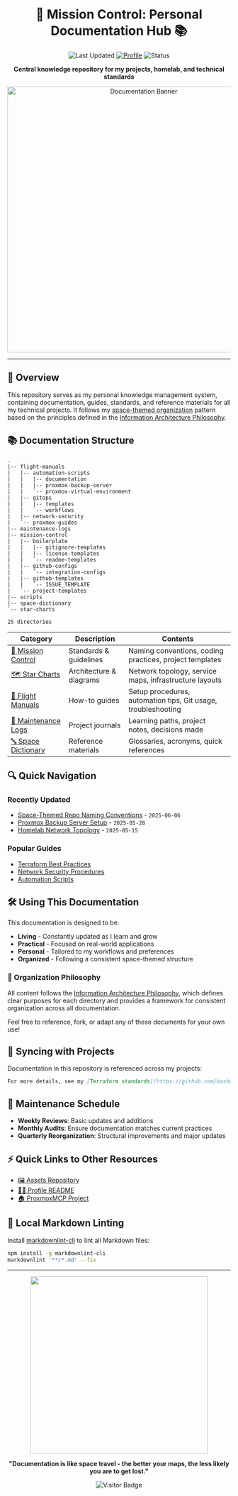 <div align="center">
  
# 🚀 Mission Control: Personal Documentation Hub 📚

![Last Updated](https://img.shields.io/badge/Last%20Updated-2025-06-06-success)
[![Profile](https://img.shields.io/badge/GitHub-basher83-181717?style=flat&logo=github)](https://github.com/basher83)
![Status](https://img.shields.io/badge/Status-Active-brightgreen)

**Central knowledge repository for my projects, homelab, and technical standards**

<img src="https://raw.githubusercontent.com/basher83/assets/main/banners/docs-banner.png" width="600" alt="Documentation Banner">

</div>

---

## 🔭 Overview

This repository serves as my personal knowledge management system, containing documentation, guides, standards, and reference materials for all my technical projects. It follows my [space-themed organization](./mission-control/repo-naming-conventions.md) pattern based on the principles defined in the [Information Architecture Philosophy](./mission-control/information-architecture.md).

## 📚 Documentation Structure

<!-- TREE-START -->
```plaintext
.
|-- flight-manuals
|   |-- automation-scripts
|   |   |-- documentation
|   |   |-- proxmox-backup-server
|   |   `-- proxmox-virtual-environment
|   |-- gitops
|   |   |-- templates
|   |   `-- workflows
|   |-- network-security
|   `-- proxmox-guides
|-- maintenance-logs
|-- mission-control
|   |-- boilerplate
|   |   |-- gitignore-templates
|   |   |-- license-templates
|   |   `-- readme-templates
|   |-- github-configs
|   |   `-- integration-configs
|   |-- github-templates
|   |   `-- ISSUE_TEMPLATE
|   `-- project-templates
|-- scripts
|-- space-dictionary
`-- star-charts

25 directories
```
<!-- TREE-END -->

| Category                                   | Description             | Contents                                                      |
| ------------------------------------------ | ----------------------- | ------------------------------------------------------------- |
| [📏 Mission Control](./mission-control/)   | Standards & guidelines  | Naming conventions, coding practices, project templates       |
| [🗺️ Star Charts](./star-charts/)           | Architecture & diagrams | Network topology, service maps, infrastructure layouts        |
| [📖 Flight Manuals](./flight-manuals/)     | How-to guides           | Setup procedures, automation tips, Git usage, troubleshooting |
| [📝 Maintenance Logs](./maintenance-logs/) | Project journals        | Learning paths, project notes, decisions made                 |
| [🔤 Space Dictionary](./space-dictionary/) | Reference materials     | Glossaries, acronyms, quick references                        |

## 🔍 Quick Navigation

### Recently Updated

- [Space-Themed Repo Naming Conventions](./mission-control/repo-naming-conventions.md) - `2025-06-06`
- [Proxmox Backup Server Setup](./flight-manuals/proxmox-guides/proxmox-backup-server.md) - `2025-05-28`
- [Homelab Network Topology](./star-charts/homelab-topology.md) - `2025-05-15`

### Popular Guides

- [Terraform Best Practices](./mission-control/coding-standards.md#terraform)
- [Network Security Procedures](./flight-manuals/network-security/README.md)
- [Automation Scripts](./flight-manuals/automation-scripts/)

## 🛠️ Using This Documentation

This documentation is designed to be:

- **Living** - Constantly updated as I learn and grow
- **Practical** - Focused on real-world applications
- **Personal** - Tailored to my workflows and preferences
- **Organized** - Following a consistent space-themed structure

### 📐 Organization Philosophy

All content follows the [Information Architecture Philosophy](./mission-control/information-architecture.md), which defines clear purposes for each directory and provides a framework for consistent organization across all documentation.

Feel free to reference, fork, or adapt any of these documents for your own use!

## 🔄 Syncing with Projects

Documentation in this repository is referenced across my projects:

```markdown
For more details, see my [Terraform standards](https://github.com/basher83/docs/blob/main/mission-control/coding-standards.md#terraform).
```

## 📅 Maintenance Schedule

- **Weekly Reviews**: Basic updates and additions
- **Monthly Audits**: Ensure documentation matches current practices
- **Quarterly Reorganization**: Structural improvements and major updates

## ⚡ Quick Links to Other Resources

- [🖼️ Assets Repository](https://github.com/basher83/assets)
- [👨‍💻 Profile README](https://github.com/basher83/basher83)
- [🏠 ProxmoxMCP Project](https://github.com/basher83/ProxmoxMCP)

## 🧹 Local Markdown Linting

Install [markdownlint-cli](https://github.com/igorshubovych/markdownlint-cli) to lint all Markdown files:

```bash
npm install -g markdownlint-cli
markdownlint '**/*.md' --fix
```

---

<div align="center">

<img src="https://raw.githubusercontent.com/basher83/assets/main/space-gifs/docs-footer.gif" width="400">

**"Documentation is like space travel - the better your maps, the less likely you are to get lost."**

![Visitor Badge](https://visitor-badge.laobi.icu/badge?page_id=basher83.docs)

</div>

